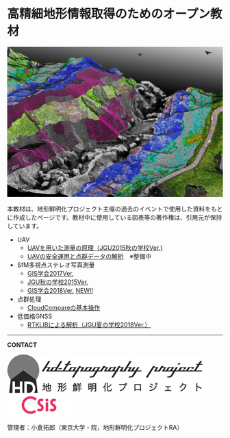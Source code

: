 # 高精細地形情報取得のためのオープン教材
![img](./top.jpg)

本教材は、地形鮮明化プロジェクト主催の過去のイベントで使用した資料をもとに作成したページです。教材中に使用している図表等の著作権は、引用元が保持しています。

- UAV
  - [UAVを用いた測量の原理（JGU2015秋の学校Ver.)](./UAV/UAV_jgufs2015/UAV_jgufs2015.md)
  - [UAVの安全運用と点群データの解析]()　※整備中
- SfM多視点ステレオ写真測量
    - [GIS学会2017Ver.](./SfM-MVS/GIS_uchiyama/README.md)
    - [JGU秋の学校2015Ver.](./SfM-MVS//obanawa/SfM-MVS.md#sfm多視点写真測量)
    - [GIS学会2018Ver.](./SfM-MVS/GIS_uchiyama_2018/README.md) <u>NEW!!</u>
- 点群処理
  - [CloudCompareの基本操作](./cloudcompare/CloudCompare.md)
- 低価格GNSS
  - [RTKLIBによる解析（JGU夏の学校2018Ver.）](./GNSS/README.md)

---

**CONTACT**  

[![img](HD-topo_logo.png)](http://hdtopography.blogspot.jp/)  [![img](logo_csis.png)](http://www.csis.u-tokyo.ac.jp/japanese/index.html)

管理者：小倉拓郎（東京大学・院，地形鮮明化プロジェクトRA）
